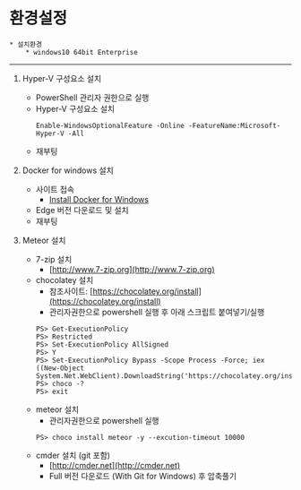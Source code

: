 # 환경설정

    * 설치환경
        * windows10 64bit Enterprise
        
---

1. Hyper-V 구성요소 설치
    * PowerShell 관리자 권한으로 실행
    * Hyper-V 구성요소 설치
        ```
        Enable-WindowsOptionalFeature -Online -FeatureName:Microsoft-Hyper-V -All
        ```
    * 재부팅
2. Docker for windows 설치
    * 사이트 접속
        * [Install Docker for Windows](https://docs.docker.com/docker-for-windows/install)
    * Edge 버전 다운로드 및 설치
    * 재부팅
    
3. Meteor 설치
    * 7-zip 설치
        * [http://www.7-zip.org](http://www.7-zip.org)
    * chocolatey 설치
        * 참조사이트: [https://chocolatey.org/install](https://chocolatey.org/install) 
        * 관리자권한으로 powershell 실행 후 아래 스크립트 붙여넣기/실행
        ```
        PS> Get-ExecutionPolicy
        PS> Restricted
        PS> Set-ExecutionPolicy AllSigned
        PS> Y
        PS> Set-ExecutionPolicy Bypass -Scope Process -Force; iex ((New-Object System.Net.WebClient).DownloadString('https://chocolatey.org/install.ps1'))
        PS> choco -?
        PS> exit
        ```
    * meteor 설치
        * 관리자권한으로 powershell 실행
        ```
        PS> choco install meteor -y --excution-timeout 10000
        ```
    * cmder 설치 (git 포함)
        * [http://cmder.net](http://cmder.net)
        * Full 버전 다운로드 (With Git for Windows) 후 압축풀기